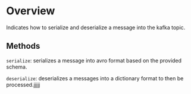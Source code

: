 # Overview

Indicates how to serialize and deserialize a message into the kafka topic.

## Methods

`serialize`: serializes a message into avro format based on the provided schema.

`deserialize`: deserializes a messages into a dictionary format to then be processed.jjjjj